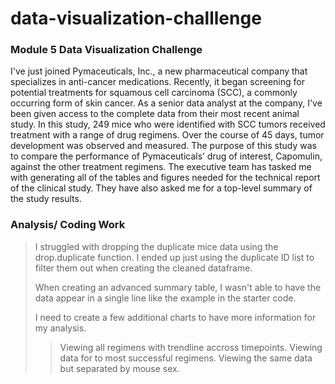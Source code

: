 # data-visualization-challlenge
### Module 5 Data Visualization Challenge


I've just joined Pymaceuticals, Inc., a new pharmaceutical company that specializes in anti-cancer medications. Recently, it began screening for potential treatments for squamous cell carcinoma (SCC), a commonly occurring form of skin cancer.
As a senior data analyst at the company, I've been given access to the complete data from their most recent animal study. In this study, 249 mice who were identified with SCC tumors received treatment with a range of drug regimens. Over the course of 45 days, tumor development was observed and measured. The purpose of this study was to compare the performance of Pymaceuticals’ drug of interest, Capomulin, against the other treatment regimens.
The executive team has tasked me with generating all of the tables and figures needed for the technical report of the clinical study. They have also asked me for a top-level summary of the study results.


### Analysis/ Coding Work

> I struggled with dropping the duplicate mice data using the drop.duplicate function. I ended up just using the duplicate ID list to filter them out when creating the cleaned dataframe.
>
> When creating an advanced summary table, I wasn't able to have the data appear in a single line like the example in the starter code.
>
> I need to create a few additional charts to have more information for my analysis.
>> Viewing all regimens with trendline accross timepoints.
>> Viewing data for to most successful regimens.
>> Viewing the same data but separated by mouse sex.

